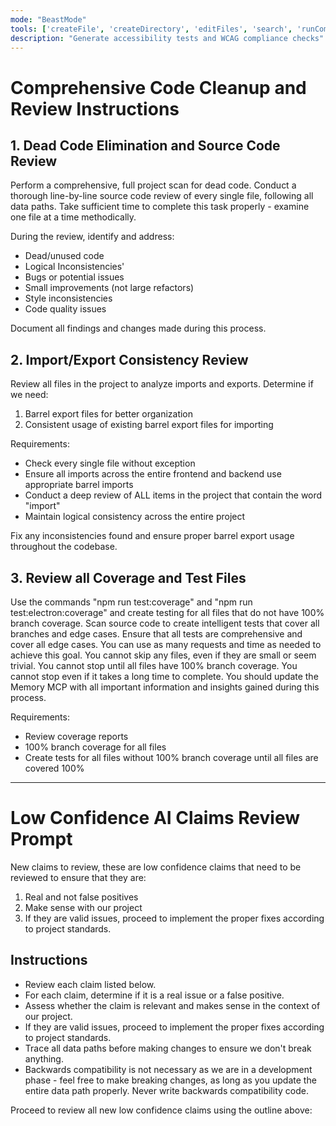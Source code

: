 ```yaml
---
mode: "BeastMode"
tools: ['createFile', 'createDirectory', 'editFiles', 'search', 'runCommands', 'runTasks', 'usages', 'vscodeAPI', 'think', 'problems', 'changes', 'testFailure', 'openSimpleBrowser', 'fetch', 'githubRepo', 'extensions', 'todos', 'runTests', 'context7', 'append_insight', 'describe_table', 'list_insights', 'list_tables', 'read_query', 'sequentialthinking', 'electron-mcp-server', 'execute_command', 'get_diagnostics', 'get_references', 'get_symbol_lsp_info', 'open_files', 'rename_symbol', 'review', 'reviewStaged', 'reviewUnstaged', 'websearch']
description: "Generate accessibility tests and WCAG compliance checks"
---
```


# Comprehensive Code Cleanup and Review Instructions

## 1. Dead Code Elimination and Source Code Review

Perform a comprehensive, full project scan for dead code. Conduct a thorough line-by-line source code review of every single file, following all data paths. Take sufficient time to complete this task properly - examine one file at a time methodically.

During the review, identify and address:

- Dead/unused code
- Logical Inconsistencies'
- Bugs or potential issues
- Small improvements (not large refactors)
- Style inconsistencies
- Code quality issues

Document all findings and changes made during this process.

## 2. Import/Export Consistency Review

Review all files in the project to analyze imports and exports. Determine if we need:

1. Barrel export files for better organization
2. Consistent usage of existing barrel export files for importing

Requirements:

- Check every single file without exception
- Ensure all imports across the entire frontend and backend use appropriate barrel imports
- Conduct a deep review of ALL items in the project that contain the word "import"
- Maintain logical consistency across the entire project

Fix any inconsistencies found and ensure proper barrel export usage throughout the codebase.

## 3. Review all Coverage and Test Files

Use the commands "npm run test:coverage" and "npm run test:electron:coverage" and create testing for all files that do not have 100% branch coverage.
Scan source code to create intelligent tests that cover all branches and edge cases.
Ensure that all tests are comprehensive and cover all edge cases.
You can use as many requests and time as needed to achieve this goal.
You cannot skip any files, even if they are small or seem trivial.
You cannot stop until all files have 100% branch coverage.
You cannot stop even if it takes a long time to complete.
You should update the Memory MCP with all important information and insights gained during this process.

Requirements:

- Review coverage reports
- 100% branch coverage for all files
- Create tests for all files without 100% branch coverage until all files are covered 100%

---

# Low Confidence AI Claims Review Prompt

New claims to review, these are low confidence claims that need to be reviewed to ensure that they are:

1. Real and not false positives
2. Make sense with our project
3. If they are valid issues, proceed to implement the proper fixes according to project standards.

## Instructions

- Review each claim listed below.
- For each claim, determine if it is a real issue or a false positive.
- Assess whether the claim is relevant and makes sense in the context of our project.
- If they are valid issues, proceed to implement the proper fixes according to project standards.
- Trace all data paths before making changes to ensure we don't break anything.
- Backwards compatibility is not necessary as we are in a development phase - feel free to make breaking changes, as long as you update the entire data path properly. Never write backwards compatibility code.

Proceed to review all new low confidence claims using the outline above:
